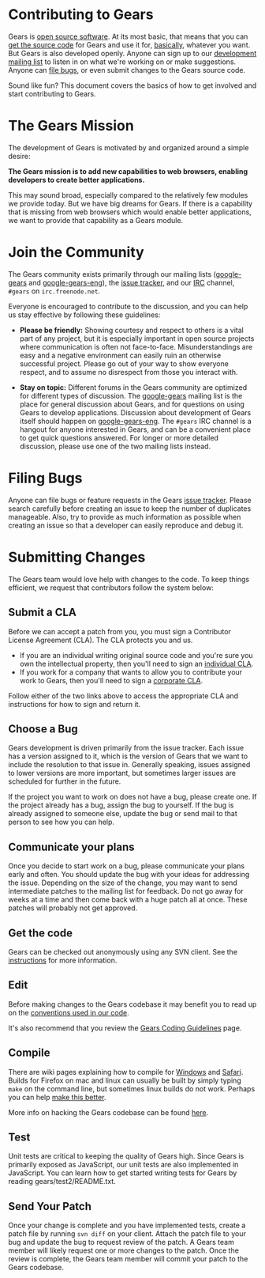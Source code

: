 # Contributing to Gears #

Gears is [open source software](http://en.wikipedia.org/wiki/Open_source). At its most basic, that means that you can [get the source code](http://code.google.com/p/google-gears/source) for Gears and use it for, [basically](http://www.opensource.org/licenses/bsd-license.php), whatever you want. But Gears is also developed openly. Anyone can sign up to our [development mailing list](http://groups.google.com/group/google-gears-eng) to listen in on what we're working on or make suggestions. Anyone can [file bugs](http://code.google.com/p/google-gears/issues/list), or even submit changes to the Gears source code.

Sound like fun? This document covers the basics of how to get involved and start contributing to Gears.


# The Gears Mission #

The development of Gears is motivated by and organized around a simple desire:

**The Gears mission is to add new capabilities to web browsers, enabling developers to create better applications.**

This may sound broad, especially compared to the relatively few modules we provide today. But we have big dreams for Gears. If there is a capability that is missing from web browsers which would enable better applications, we want to provide that capability as a Gears module.


# Join the Community #

The Gears community exists primarily through our mailing lists ([google-gears](http://groups.google.com/group/google-gears) and [google-gears-eng](http://groups.google.com/group/google-gears-eng)), the [issue tracker](http://code.google.com/p/google-gears/issues/list), and our [IRC](http://en.wikipedia.org/wiki/Internet_Relay_Chat) channel, `#gears` on `irc.freenode.net`.

Everyone is encouraged to contribute to the discussion, and you can help us stay effective by following these guidelines:

  * **Please be friendly:** Showing courtesy and respect to others is a vital part of any project, but it is especially important in open source projects where communication is often not face-to-face. Misunderstandings are easy and a negative environment can easily ruin an otherwise successful project. Please go out of your way to show everyone respect, and to assume no disrespect from those you interact with.

  * **Stay on topic:** Different forums in the Gears community are optimized for different types of discussion. The [google-gears](http://groups.google.com/group/google-gears) mailing list is the place for general discussion about Gears, and for questions on using Gears to develop applications. Discussion about development of Gears itself should happen on [google-gears-eng](http://groups.google.com/group/google-gears-eng). The `#gears` IRC channel is a hangout for anyone interested in Gears, and can be a convenient place to get quick questions answered. For longer or more detailed discussion, please use one of the two mailing lists instead.


# Filing Bugs #

Anyone can file bugs or feature requests in the Gears [issue tracker](http://code.google.com/p/google-gears/issues/list). Please search carefully before creating an issue to keep the number of duplicates manageable. Also, try to provide as much information as possible when creating an issue so that a developer can easily reproduce and debug it.


# Submitting Changes #

The Gears team would love help with changes to the code. To keep things efficient, we request that contributors follow the system below:

## Submit a CLA ##

Before we can accept a patch from you, you must sign a Contributor License Agreement (CLA). The CLA protects you and us.

  * If you are an individual writing original source code and you're sure you own the intellectual property, then you'll need to sign an [individual CLA](http://code.google.com/legal/individual-cla-v1.0.html).
  * If you work for a company that wants to allow you to contribute your work to Gears, then you'll need to sign a [corporate CLA](http://code.google.com/legal/corporate-cla-v1.0.html).

Follow either of the two links above to access the appropriate CLA and instructions for how to sign and return it.


## Choose a Bug ##

Gears development is driven primarily from the issue tracker. Each issue has a version assigned to it, which is the version of Gears that we want to include the resolution to that issue in. Generally speaking, issues assigned to lower versions are more important, but sometimes larger issues are scheduled for further in the future.

If the project you want to work on does not have a bug, please create one. If the project already has a bug, assign the bug to yourself. If the bug is already assigned to someone else, update the bug or send mail to that person to see how you can help.


## Communicate your plans ##

Once you decide to start work on a bug, please communicate your plans early and often. You should update the bug with your ideas for addressing the issue. Depending on the size of the change, you may want to send intermediate patches to the mailing list for feedback. Do not go away for weeks at a time and then come back with a huge patch all at once. These patches will probably not get approved.


## Get the code ##

Gears can be checked out anonymously using any SVN client. See the [instructions](http://code.google.com/p/google-gears/source) for more information.

## Edit ##

Before making changes to the Gears codebase it may benefit you to read up on the [conventions used in our code](GearsCodingGuidelines.md).

It's also recommend that you review the [Gears Coding Guidelines](http://code.google.com/p/google-gears/wiki/GearsCodingGuidelines) page.

## Compile ##

There are wiki pages explaining how to compile for [Windows](http://code.google.com/p/google-gears/wiki/BuildingGoogleGearsOnWindows) and [Safari](http://code.google.com/p/google-gears/wiki/BuildingGearsForSafari). Builds for Firefox on mac and linux can usually be built by simply typing `make` on the command line, but sometimes linux builds do not work. Perhaps you can help [make this better](http://code.google.com/p/google-gears/issues/detail?id=68).

More info on hacking the Gears codebase can be found [here](HackingGears.md).


## Test ##

Unit tests are critical to keeping the quality of Gears high. Since Gears is primarily exposed as JavaScript, our unit tests are also implemented in JavaScript. You can learn how to get started writing tests for Gears by reading gears/test2/README.txt.


## Send Your Patch ##

Once your change is complete and you have implemented tests, create a patch file by running `svn diff` on your client. Attach the patch file to your bug and update the bug to request review of the patch. A Gears team member will likely request one or more changes to the patch. Once the review is complete, the Gears team member will commit your patch to the Gears codebase.
